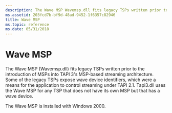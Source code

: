 ```yaml
---
description: The Wave MSP Wavemsp.dll fits legacy TSPs written prior to the introduction of MSPs into TAPI 3s MSP-based streaming architecture.
ms.assetid: 203fcd7b-bf9d-48ad-9452-1f6357c82946
title: Wave MSP
ms.topic: reference
ms.date: 05/31/2018
---
```


# Wave MSP

The Wave MSP (Wavemsp.dll) fits legacy TSPs written prior to the introduction of MSPs into TAPI 3's MSP-based streaming architecture. Some of the legacy TSPs expose wave device identifiers, which were a means for the application to control streaming under TAPI 2.1. Tapi3.dll uses the Wave MSP for any TSP that does not have its own MSP but that has a wave device.

The Wave MSP is installed with Windows 2000.

 

 




